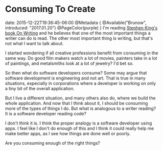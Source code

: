 # Consuming To Create
date: 2015-12-22T19:36:45-06:00
@Metadata {
  @Available("Brunow", introduced: "2017.01.20")
  @PageColor(purple)
}
I'm reading [Stephen King's book On Writing](https://itun.es/us/rftVw.l) and he believes that one of the most important things a writer can do is read. The other most important thing is writing, but that's not what I want to talk about. 

I started wondering if all creative professions benefit from consuming in the same way. Do good film makers watch a lot of movies, painters take in a lot of paintings, and metalsmiths look at a lot of jewelry? I'd bet so.

So then what do software developers consume? Some may argue that software development is engineering and not art. That is true in many situations, especially in corporations where a developer is working on only a tiny bit of the overall application.

But I live a different situation, and many others also do, where we build the whole application. And now that I think about it, I should be consuming more of the types of things I do. But what is analogous to a writer reading? It is a software developer reading code?

I don't think it is. I think the proper analogy is a software developer using apps. I feel like I don't do enough of this and I think it could really help me make better apps, as I see how things are done well or poorly.

Are you consuming enough of the right things?
